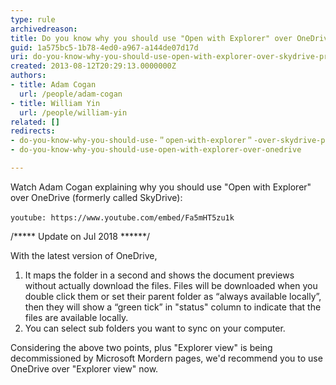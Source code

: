```yaml
---
type: rule
archivedreason: 
title: Do you know why you should use "Open with Explorer" over OneDrive?
guid: 1a575bc5-1b78-4ed0-a967-a144de07d17d
uri: do-you-know-why-you-should-use-open-with-explorer-over-skydrive-pro
created: 2013-08-12T20:29:13.0000000Z
authors:
- title: Adam Cogan
  url: /people/adam-cogan
- title: William Yin
  url: /people/william-yin
related: []
redirects:
- do-you-know-why-you-should-use-＂open-with-explorer＂-over-skydrive-pro
- do-you-know-why-you-should-use-open-with-explorer-over-onedrive

---
```


Watch Adam Cogan explaining why you should use "Open with Explorer" over OneDrive (formerly called SkyDrive):

`youtube: https://www.youtube.com/embed/Fa5mHT5zu1k`
 



/\*\*\*\*\* Update on Jul 2018 \*\*\*\*\*\*/

With the latest version of OneDrive,

1. It maps the folder in a second and shows the document previews without actually download the files. Files will be downloaded when you double click them or set their parent folder as “always available locally”, then they will show a “green tick” in "status" column to indicate that the files are available locally.
2. You can select sub folders you want to sync on your computer.

Considering the above two points, plus "Explorer view" is being decommissioned by Microsoft Mordern pages, we'd recommend you to use OneDrive over "Explorer view" now.




<!--endintro-->

